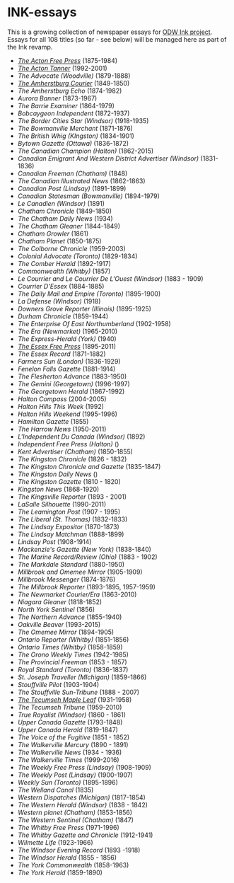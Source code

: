 # INK-essays
This is a growing collection of newspaper essays for [ODW Ink project](http://ink.scholarsportal.info). Essays for all 108 titles (so far - see below) will be managed here as part of the Ink revamp.

* [_The Acton Free Press_](/acton/acton.md) (1875-1984)
* [_The Acton Tanner_](/tanner/tanner.md) (1992-2001)
* _The Advocate (Woodville)_ (1879-1888)
* [_The Amherstburg Courier_](/ac/ac.md) (1849-1850)
* _The Amherstburg Echo_ (1874-1982)
* _Aurora Banner_ (1873-1967)
* _The Barrie Examiner_ (1864-1979)
* _Bobcaygeon Independent_ (1872-1937)
* _The Border Cities Star (Windsor)_ (1918-1935)
* _The Bowmanville Merchant_ (1871-1876)
* _The British Whig (KIngston)_ (1834-1901)
* _Bytown Gazette (Ottawa)_ (1836-1872)
* _The Canadian Champion (Halton)_ (1862-2015)
* _Canadian Emigrant And Western District Advertiser (Windsor)_ (1831-1836)
* _Canadian Freeman (Chatham)_ (1848)
* _The Canadian Illustrated News_ (1862-1863)
* _Canadian Post (Lindsay)_ (1891-1899)
* _Canadian Statesman (Bowmanville)_ (1894-1979)
* _Le Canadien (Windsor)_ (1891)
* _Chatham Chronicle_ (1849-1850)
* _The Chatham Daily News_ (1934)
* _The Chatham Gleaner_ (1844-1849)
* _Chatham Growler_ (1861)
* _Chatham Planet_ (1850-1875)
* _The Colborne Chronicle_ (1959-2003)
* _Colonial Advocate (Toronto)_ (1829-1834)
* _The Comber Herald_ (1892-1917)
* _Commonwealth (Whitby)_ (1857)
* _Le Courrier and Le Courrier De L'Ouest (Windsor)_ (1883 - 1909)
* _Courrier D'Essex_ (1884-1885)
* _The Daily Mail and Empire (Toronto)_ (1895-1900)
* _La Defense (Windsor)_ (1918)
* _Downers Grove Reporter (Illinois)_ (1895-1925)
* _Durham Chronicle_ (1859-1944)
* _The Enterprise Of East Northumberland_ (1902-1958)
* _The Era (Newmarket)_ (1965-2010)
* _The Express-Herald (York)_ (1940)
* [_The Essex Free Press_](/efp/efp.md) (1895-2011)
* _The Essex Record_ (1871-1882)
* _Farmers Sun (London)_ (1836-1929)
* _Fenelon Falls Gazette_ (1881-1914)
* _The Flesherton Advance_ (1883-1950)
* _The Gemini (Georgetown)_ (1996-1997)
* _The Georgetown Herald_ (1867-1992)
* _Halton Compass_ (2004-2005)
* _Halton Hills This Week_ (1992)
* _Halton Hills Weekend_ (1995-1996)
* _Hamilton Gazette_ (1855)
* _The Harrow News_ (1950-2011)
* _L'Independent Du Canada (Windsor)_ (1892)
* _Independent Free Press (Halton)_ ()
* _Kent Advertiser (Chatham)_ (1850-1855)
* _The Kingston Chronicle_ (1826 - 1832)
* _The Kingston Chronicle and Gazette_ (1835-1847)
* _The Kingston Daily News_ ()
* _The Kingston Gazette_ (1810 - 1820)
* _Kingston News_ (1868-1920)
* _The Kingsville Reporter_ (1893 - 2001)
* _LaSalle Silhouette_ (1990-2011)
* _The Leamington Post_ (1907 - 1995)
* _The Liberal (St. Thomas)_ (1832-1833)
* _The Lindsay Expositor_ (1870-1873)
* _The Lindsay Matchman_ (1888-1899)
* _Lindsay Post_ (1908-1914)
* _Mackenzie's Gazette (New York)_ (1838-1840)
* _The Marine Record/Review (Ohio)_ (1883 - 1902)
* _The Markdale Standard_ (1880-1950)
* _Millbrook and Omemee Mirror_ (1905-1909)
* _Millbrook Messenger_ (1874-1876)
* _The Millbrook Reporter_ (1893-1895, 1957-1959)
* _The Newmarket Courier/Era_ (1863-2010)
* _Niagara Gleaner_ (1818-1852)
* _North York Sentinel_ (1856)
* _The Northern Advance_ (1855-1940)
* _Oakville Beaver_ (1993-2015)
* _The Omemee Mirror_ (1894-1905)
* _Ontario Reporter (Whitby)_ (1851-1856)
* _Ontario Times (Whitby)_ (1858-1859)
* _The Orono Weekly Times_ (1942-1985)
* _The Provincial Freeman_ (1853 - 1857)
* _Royal Standard (Toronto)_ (1836-1837)
* _St. Joseph Traveller (MIchigan)_ (1859-1866)
* _Stouffville Pilot_ (1903-1904)
* _The Stouffville Sun-Tribune_ (1888 - 2007)
* [_The Tecumseh Maple Leaf_](/mleaf/mleaf.md) (1931-1958)
* _The Tecumseh Tribune_ (1959-2010)
* _True Royalist (Windsor)_ (1860 - 1861)
* _Upper Canada Gazette_ (1793-1848)
* _Upper Canada Herald_ (1819-1847)
* _The Voice of the Fugitive_ (1851 - 1852)
* _The Walkerville Mercury_ (1890 - 1891)
* _The Walkerville News_ (1934 - 1936)
* _The Walkerville Times_ (1999-2016)
* _The Weekly Free Press (Lindsay)_ (1908-1909)
* _The Weekly Post (Lindsay)_ (1900-1907)
* _Weekly Sun (Toronto)_ (1895-1896)
* _The Welland Canal_ (1835)
* _Western Dispatches (Michigan)_ (1817-1854)
* _The Western Herald (Windsor)_ (1838 - 1842)
* _Western planet (Chatham)_ (1853-1856)
* _The Western Sentinel (Chatham)_ (1847)
* _The Whitby Free Press_ (1971-1996)
* _The Whitby Gazette and Chronicle_ (1912-1941)
* _Wilmette Life_ (1923-1966)
* _The Windsor Evening Record_ (1893 -1918)
* _The Windsor Herald_ (1855 - 1856)
* _The York Commonwealth_ (1858-1963)
* _The York Herald_ (1859-1890)
